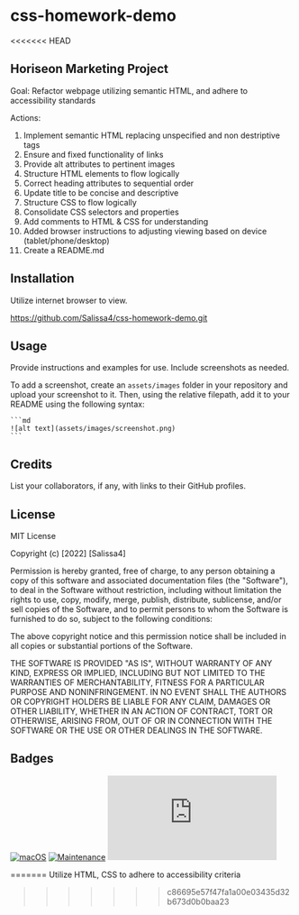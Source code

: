 # css-homework-demo
<<<<<<< HEAD

## Horiseon Marketing Project

Goal: Refactor webpage utilizing semantic HTML, and adhere to accessibility standards

Actions:
1. Implement semantic HTML replacing unspecified and non destriptive tags
2. Ensure and fixed functionality of links
3. Provide alt attributes to pertinent images
4. Structure HTML elements to flow logically
5. Correct heading attributes to sequential order
6. Update title to be concise and descriptive
7. Structure CSS to flow logically
8. Consolidate CSS selectors and properties
9. Add comments to HTML & CSS for understanding
10. Added browser instructions to adjusting viewing based on device (tablet/phone/desktop)
11. Create a README.md 


## Installation

Utilize internet browser to view. 

https://github.com/Salissa4/css-homework-demo.git

## Usage

Provide instructions and examples for use. Include screenshots as needed.

To add a screenshot, create an `assets/images` folder in your repository and upload your screenshot to it. Then, using the relative filepath, add it to your README using the following syntax:

    ```md
    ![alt text](assets/images/screenshot.png)
    ```

## Credits

List your collaborators, if any, with links to their GitHub profiles.


## License

MIT License

Copyright (c) [2022] [Salissa4]

Permission is hereby granted, free of charge, to any person obtaining a copy
of this software and associated documentation files (the "Software"), to deal
in the Software without restriction, including without limitation the rights
to use, copy, modify, merge, publish, distribute, sublicense, and/or sell
copies of the Software, and to permit persons to whom the Software is
furnished to do so, subject to the following conditions:

The above copyright notice and this permission notice shall be included in all
copies or substantial portions of the Software.

THE SOFTWARE IS PROVIDED "AS IS", WITHOUT WARRANTY OF ANY KIND, EXPRESS OR
IMPLIED, INCLUDING BUT NOT LIMITED TO THE WARRANTIES OF MERCHANTABILITY,
FITNESS FOR A PARTICULAR PURPOSE AND NONINFRINGEMENT. IN NO EVENT SHALL THE
AUTHORS OR COPYRIGHT HOLDERS BE LIABLE FOR ANY CLAIM, DAMAGES OR OTHER
LIABILITY, WHETHER IN AN ACTION OF CONTRACT, TORT OR OTHERWISE, ARISING FROM,
OUT OF OR IN CONNECTION WITH THE SOFTWARE OR THE USE OR OTHER DEALINGS IN THE
SOFTWARE.

## Badges

[![macOS](https://svgshare.com/i/ZjP.svg)](https://svgshare.com/i/ZjP.svg)
[![Maintenance](https://img.shields.io/badge/Maintained%3F-no-red.svg)](https://bitbucket.org/lbesson/ansi-colors)
[![GitHub license](https://badgen.net/github/license/Naereen/Strapdown.js)](https://github.com/Naereen/StrapDown.js/blob/master/LICENSE)


=======
Utilize HTML, CSS to adhere to accessibility criteria
>>>>>>> c86695e57f47fa1a00e03435d32b673d0b0baa23
